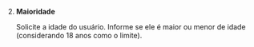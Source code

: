 2. **Maioridade**
    
    Solicite a idade do usuário. Informe se ele é maior ou menor de idade (considerando 18 anos como o limite).